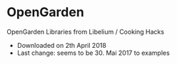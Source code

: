 # OpenGarden
OpenGarden Libraries from Libelium / Cooking Hacks

* Downloaded on 2th April 2018
* Last change: seems to be 30. Mai 2017 to examples
